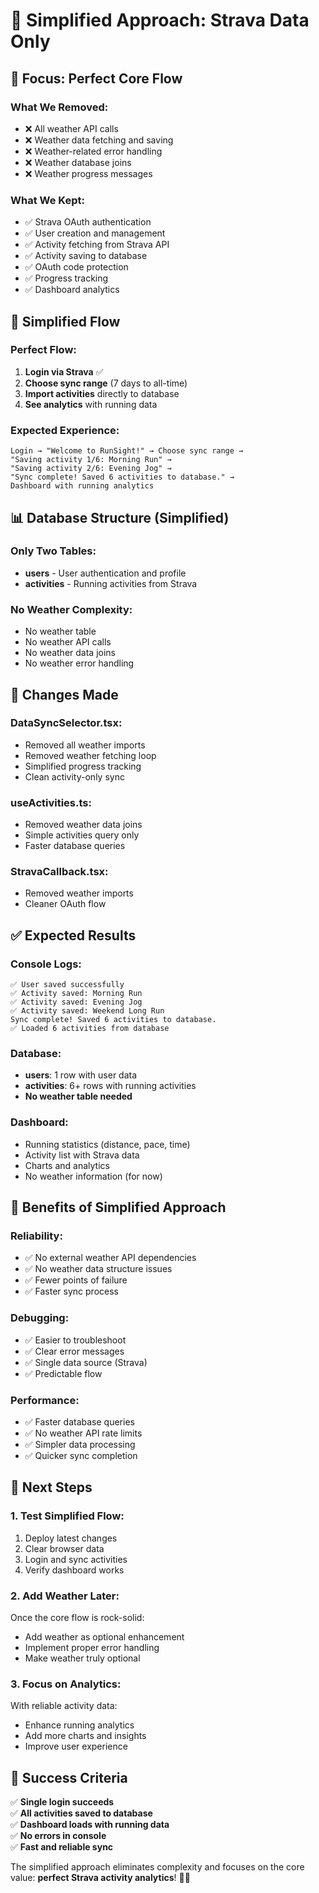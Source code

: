 # 🎯 Simplified Approach: Strava Data Only

## 🚀 **Focus: Perfect Core Flow**

### **What We Removed:**
- ❌ All weather API calls
- ❌ Weather data fetching and saving
- ❌ Weather-related error handling
- ❌ Weather database joins
- ❌ Weather progress messages

### **What We Kept:**
- ✅ Strava OAuth authentication
- ✅ User creation and management
- ✅ Activity fetching from Strava API
- ✅ Activity saving to database
- ✅ OAuth code protection
- ✅ Progress tracking
- ✅ Dashboard analytics

## 🎯 **Simplified Flow**

### **Perfect Flow:**
1. **Login via Strava** ✅
2. **Choose sync range** (7 days to all-time)
3. **Import activities** directly to database
4. **See analytics** with running data

### **Expected Experience:**
```
Login → "Welcome to RunSight!" → Choose sync range → 
"Saving activity 1/6: Morning Run" → 
"Saving activity 2/6: Evening Jog" → 
"Sync complete! Saved 6 activities to database." → 
Dashboard with running analytics
```

## 📊 **Database Structure (Simplified)**

### **Only Two Tables:**
- **users** - User authentication and profile
- **activities** - Running activities from Strava

### **No Weather Complexity:**
- No weather table
- No weather API calls
- No weather data joins
- No weather error handling

## 🔧 **Changes Made**

### **DataSyncSelector.tsx:**
- Removed all weather imports
- Removed weather fetching loop
- Simplified progress tracking
- Clean activity-only sync

### **useActivities.ts:**
- Removed weather data joins
- Simple activities query only
- Faster database queries

### **StravaCallback.tsx:**
- Removed weather imports
- Cleaner OAuth flow

## ✅ **Expected Results**

### **Console Logs:**
```
✅ User saved successfully
✅ Activity saved: Morning Run
✅ Activity saved: Evening Jog
✅ Activity saved: Weekend Long Run
Sync complete! Saved 6 activities to database.
✅ Loaded 6 activities from database
```

### **Database:**
- **users**: 1 row with user data
- **activities**: 6+ rows with running activities
- **No weather table needed**

### **Dashboard:**
- Running statistics (distance, pace, time)
- Activity list with Strava data
- Charts and analytics
- No weather information (for now)

## 🎯 **Benefits of Simplified Approach**

### **Reliability:**
- ✅ No external weather API dependencies
- ✅ No weather data structure issues
- ✅ Fewer points of failure
- ✅ Faster sync process

### **Debugging:**
- ✅ Easier to troubleshoot
- ✅ Clear error messages
- ✅ Single data source (Strava)
- ✅ Predictable flow

### **Performance:**
- ✅ Faster database queries
- ✅ No weather API rate limits
- ✅ Simpler data processing
- ✅ Quicker sync completion

## 🚀 **Next Steps**

### **1. Test Simplified Flow:**
1. Deploy latest changes
2. Clear browser data
3. Login and sync activities
4. Verify dashboard works

### **2. Add Weather Later:**
Once the core flow is rock-solid:
- Add weather as optional enhancement
- Implement proper error handling
- Make weather truly optional

### **3. Focus on Analytics:**
With reliable activity data:
- Enhance running analytics
- Add more charts and insights
- Improve user experience

## 🎉 **Success Criteria**

✅ **Single login succeeds**  
✅ **All activities saved to database**  
✅ **Dashboard loads with running data**  
✅ **No errors in console**  
✅ **Fast and reliable sync**  

The simplified approach eliminates complexity and focuses on the core value: **perfect Strava activity analytics**! 🏃‍♂️